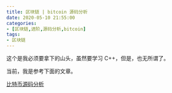 ```yaml
---
title: 区块链 | bitcoin 源码分析
date: 2020-05-10 21:55:00
categories:
- [区块链,进阶,源码分析,bitcoin]
tags:
- 区块链
---
```

这个是我必须要拿下的山头，虽然要学习 C++，但是，也无所谓了。

当前，我是参考下面的文章。

[比特币源码分析](https://www.bilibili.com/video/BV1TV411Z7JH)

<!-- more -->


